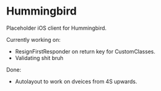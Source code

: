# Hummingbird

Placeholder iOS client for Hummingbird. 

Currently working on:

* ResignFirstResponder on return key for CustomClasses.
* Validating shit bruh

Done:

* Autolayout to work on dveices from 4S upwards.